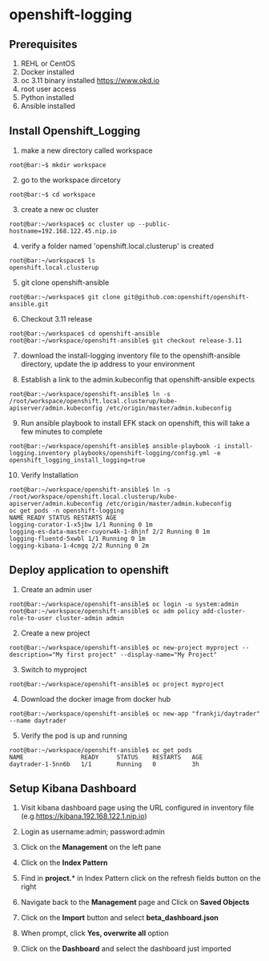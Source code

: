 # openshift-logging

## Prerequisites

1. REHL or CentOS
2. Docker installed
3. oc 3.11 binary installed https://www.okd.io
4. root user access
5. Python installed
6. Ansible installed

## Install Openshift_Logging

1. make a new directory called workspace
```console
root@bar:~$ mkdir workspace
```

2. go to the workspace dircetory
```console
root@bar:~$ cd workspace
```

3. create a new oc cluster
```console
root@bar:~/workspace$ oc cluster up --public-hostname=192.168.122.45.nip.io
```

4. verify a folder named 'openshift.local.clusterup' is created
```console
root@bar:~/workspace$ ls
openshift.local.clusterup
```

5. git clone openshift-ansible
```console
root@bar:~/workspace$ git clone git@github.com:openshift/openshift-ansible.git
```

6. Checkout 3.11 release
```console
root@bar:~/workspace$ cd openshift-ansible
root@bar:~/workspace/openshift-ansible$ git checkout release-3.11
```

7. download the install-logging inventory file to the openshift-ansible directory, update the ip address to your environment

8. Establish a link to the admin.kubeconfig that openshift-ansible expects
```console
root@bar:~/workspace/openshift-ansible$ ln -s /root/workspace/openshift.local.clusterup/kube-apiserver/admin.kubeconfig /etc/origin/master/admin.kubeconfig
```

9. Run ansible playbook to install EFK stack on openshift, this will take a few minutes to complete
```console
root@bar:~/workspace/openshift-ansible$ ansible-playbook -i install-logging.inventory playbooks/openshift-logging/config.yml -e openshift_logging_install_logging=true
```

10. Verify Installation
```console
root@bar:~/workspace/openshift-ansible$ ln -s /root/workspace/openshift.local.clusterup/kube-apiserver/admin.kubeconfig /etc/origin/master/admin.kubeconfig
oc get pods -n openshift-logging
NAME READY STATUS RESTARTS AGE
logging-curator-1-x5jbw 1/1 Running 0 1m
logging-es-data-master-cuyorw4k-1-8hjnf 2/2 Running 0 1m
logging-fluentd-5xwbl 1/1 Running 0 1m
logging-kibana-1-4cmgq 2/2 Running 0 2m
```

## Deploy application to openshift

1. Create an admin user
```console
root@bar:~/workspace/openshift-ansible$ oc login -u system:admin
root@bar:~/workspace/openshift-ansible$ oc adm policy add-cluster-role-to-user cluster-admin admin
```

2. Create a new project
```console
root@bar:~/workspace/openshift-ansible$ oc new-project myproject --description="My first project" --display-name="My Project"
```

3. Switch to myproject
```console
root@bar:~/workspace/openshift-ansible$ oc project myproject
```

4. Download the docker image from docker hub
```console
root@bar:~/workspace/openshift-ansible$ oc new-app "frankji/daytrader" --name daytrader
```

5. Verify the pod is up and running
```console
root@bar:~/workspace/openshift-ansible$ oc get pods
NAME                READY     STATUS    RESTARTS   AGE
daytrader-1-5nn6b   1/1       Running   0          3h
```

## Setup Kibana Dashboard

1. Visit kibana dashboard page using the URL configured in inventory file (e.g.https://kibana.192.168.122.1.nip.io)

2. Login as username:admin; password:admin

3. Click on the **Management** on the left pane

4. Click on the **Index Pattern**

5. Find in **project.*** in Index Pattern click on the refresh fields button on the right

6. Navigate back to the **Management** page and Click on **Saved Objects**

7. Click on the **Import** button and select **beta_dashboard.json**

8. When prompt, click **Yes, overwrite all** option

9. Click on the **Dashboard** and select the dashboard just imported

